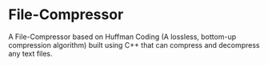 # File-Compressor
A File-Compressor based on Huffman Coding (A lossless, bottom-up compression algorithm) built using C++ that can compress and decompress any text files.
